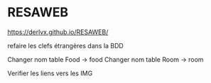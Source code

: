 # RESAWEB

https://derlvx.github.io/RESAWEB/

refaire les clefs étrangères dans la BDD

Changer nom table Food -> food
Changer nom table Room -> room

Verifier les liens vers les IMG

